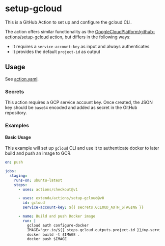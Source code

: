 # setup-gcloud

This is a GitHub Action to set up and configure the gcloud CLI.

The action offers similar functionality as the [GoogleCloudPlatform/github-actions/setup-gcloud](https://github.com/GoogleCloudPlatform/github-actions/tree/master/setup-gcloud)
action, but differs in the following ways:

  * It requires a `service-account-key` as input and always authenticates
  * It provides the default `project-id` as output

## Usage

See [action.yaml](action.yaml).

### Secrets

This action requires a GCP service account key. Once created, the JSON key should be `base64` encoded and added as
secret in the GitHub repository.

### Examples

#### Basic Usage

This example will set up `gcloud` CLI and use it to authenticate docker to later build and push an image to GCR.

```yaml
on: push

jobs:
  staging:
    runs-on: ubuntu-latest
    steps:
      - uses: actions/checkout@v1

      - uses: extenda/actions/setup-gcloud@v0
        id: gcloud
        service-account-key: ${{ secrets.GCLOUD_AUTH_STAGING }}

      - name: Build and push Docker image
        run: |
          gcloud auth configure-docker
          IMAGE="gcr.io/${{ steps.gcloud.outputs.project-id }}/my-service:$GITHUB_SHA"
          docker build -t $IMAGE .
          docker push $IMAGE
```
